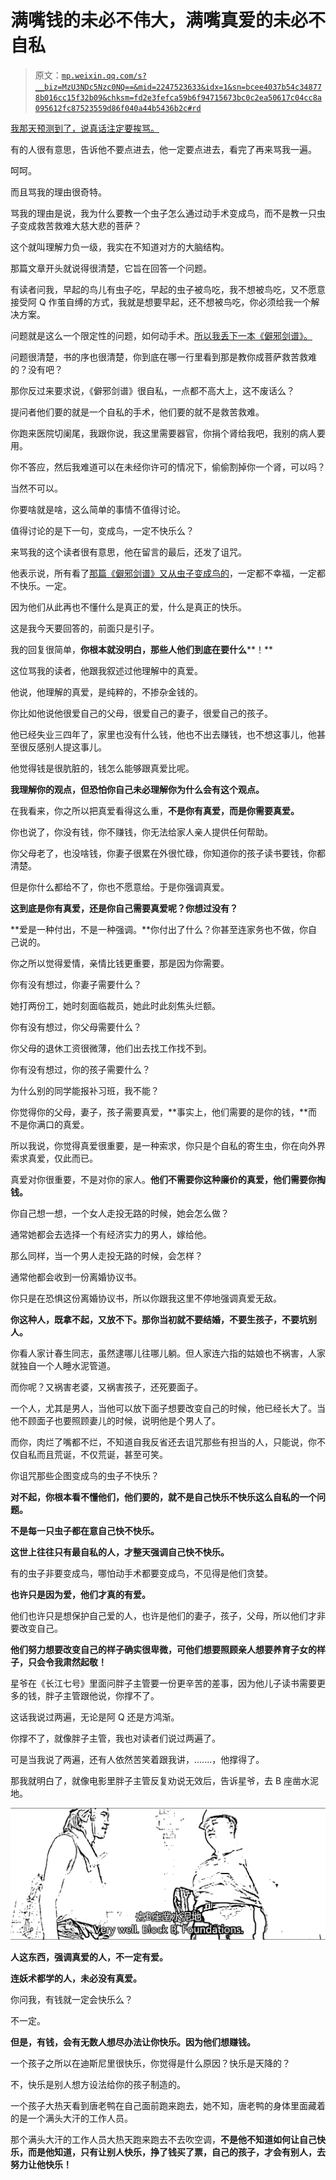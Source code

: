 # 满嘴钱的未必不伟大，满嘴真爱的未必不自私

> 原文：[`mp.weixin.qq.com/s?__biz=MzU3NDc5Nzc0NQ==&mid=2247523633&idx=1&sn=bcee4037b54c348778b016cc15f32b09&chksm=fd2e3fefca59b6f94715673bc0c2ea50617c04cc8a095612fc87523559d86f040a44b5436b2c#rd`](http://mp.weixin.qq.com/s?__biz=MzU3NDc5Nzc0NQ==&mid=2247523633&idx=1&sn=bcee4037b54c348778b016cc15f32b09&chksm=fd2e3fefca59b6f94715673bc0c2ea50617c04cc8a095612fc87523559d86f040a44b5436b2c#rd)

[我那天预测到了，说真话注定要挨骂。](http://mp.weixin.qq.com/s?__biz=MzkwMzQ1MzczOQ==&mid=2247483763&idx=1&sn=8a0e59de7989dd8f2684320ddd190c57&chksm=c0974c37f7e0c5214ec9002b5e54af9b6019e14a0417a2e0e194d459073230b9aac4b1308691&scene=21#wechat_redirect) 

有的人很有意思，告诉他不要点进去，他一定要点进去，看完了再来骂我一遍。

呵呵。

而且骂我的理由很奇特。

骂我的理由是说，我为什么要教一个虫子怎么通过动手术变成鸟，而不是教一只虫子变成救苦救难大慈大悲的菩萨？

这个就叫理解力负一级，我实在不知道对方的大脑结构。

那篇文章开头就说得很清楚，它旨在回答一个问题。

有读者问我，早起的鸟儿有虫子吃，早起的虫子被鸟吃，我不想被鸟吃，又不愿意接受阿 Q 作茧自缚的方式，我就是想要早起，还不想被鸟吃，你必须给我一个解决方案。

问题就是这么一个限定性的问题，如何动手术。[所以我丢下一本《僻邪剑谱》。](http://mp.weixin.qq.com/s?__biz=MzkwMzQ1MzczOQ==&mid=2247483763&idx=1&sn=8a0e59de7989dd8f2684320ddd190c57&chksm=c0974c37f7e0c5214ec9002b5e54af9b6019e14a0417a2e0e194d459073230b9aac4b1308691&scene=21#wechat_redirect)

问题很清楚，书的序也很清楚，你到底在哪一行里看到那是教你成菩萨救苦救难的？没有吧？

那你反过来要求说，《僻邪剑谱》很自私，一点都不高大上，这不废话么？

提问者他们要的就是一个自私的手术，他们要的就不是救苦救难。

你跑来医院切阑尾，我跟你说，我这里需要器官，你捐个肾给我吧，我别的病人要用。

你不答应，然后我难道可以在未经你许可的情况下，偷偷割掉你一个肾，可以吗？

当然不可以。

你要啥就是啥，这么简单的事情不值得讨论。

值得讨论的是下一句，变成鸟，一定不快乐么？

来骂我的这个读者很有意思，他在留言的最后，还发了诅咒。

他表示说，所有看了[那篇《僻邪剑谱》又从虫子变成鸟的](http://mp.weixin.qq.com/s?__biz=MzkwMzQ1MzczOQ==&mid=2247483763&idx=1&sn=8a0e59de7989dd8f2684320ddd190c57&chksm=c0974c37f7e0c5214ec9002b5e54af9b6019e14a0417a2e0e194d459073230b9aac4b1308691&scene=21#wechat_redirect)，一定都不幸福，一定都不快乐。一定。

因为他们从此再也不懂什么是真正的爱，什么是真正的快乐。

这是我今天要回答的，前面只是引子。

我的回复很简单，**你根本就没明白，那些人他们到底在要什么****！**

这位骂我的读者，他跟我叙述过他理解中的真爱。

他说，他理解的真爱，是纯粹的，不掺杂金钱的。

你比如他说他很爱自己的父母，很爱自己的妻子，很爱自己的孩子。

他已经失业三四年了，家里也没有什么钱，他也不出去赚钱，也不想这事儿，他甚至很反感别人提这事儿。

他觉得钱是很肮脏的，钱怎么能够跟真爱比呢。 

**我理解你的观点，但恐怕你自己未必理解你为什么会有这个观点。** 

在我看来，你之所以把真爱看得这么重，**不是你有真爱，而是你需要真爱。** 

你也说了，你没有钱，你不赚钱，你无法给家人亲人提供任何帮助。 

你父母老了，也没啥钱，你妻子很累在外很忙碌，你知道你的孩子读书要钱，你都清楚。

但是你什么都给不了，你也不愿意给。于是你强调真爱。 

**这到底是你有真爱，还是你自己需要真爱呢？你想过没有？**

**爱是一种付出，不是一种强调。**你付出了什么？你甚至连家务也不做，你自己说的。 

你之所以觉得爱情，亲情比钱更重要，那是因为你需要。

你有没有想过，你妻子需要什么？ 

她打两份工，她时刻面临裁员，她此时此刻焦头烂额。

你有没有想过，你父母需要什么？

你父母的退休工资很微薄，他们出去找工作找不到。

你有没有想过，你的孩子需要什么？

为什么别的同学能报补习班，我不能？

你觉得你的父母，妻子，孩子需要真爱，**事实上，他们需要的是你的钱，**而不是你满口的真爱。 

所以我说，你觉得真爱很重要，是一种索求，你只是个自私的寄生虫，你在向外界索求真爱，仅此而已。 

真爱对你很重要，不是对你的家人。**他们不需要你这种廉价的真爱，他们需要你掏钱。**

你自己想一想，一个女人走投无路的时候，她会怎么做？ 

通常她都会去选择一个有经济实力的男人，嫁给他。

那么同样，当一个男人走投无路的时候，会怎样？

通常他都会收到一份离婚协议书。

你只是在恐惧这份离婚协议书，所以你跟我这里不停地强调真爱无敌。

**你这种人，既拿不起，又放不下。那你当初就不要结婚，不要生孩子，不要坑别人。**

你看人家计春生同志，虽然逮哪儿往哪儿躺。但人家连六指的姑娘也不祸害，人家就独自一个人睡水泥管道。

而你呢？又祸害老婆，又祸害孩子，还死要面子。

一个人，尤其是男人，当他可以放下面子想要改变自己的时候，他已经长大了。当他不顾面子也要照顾妻儿的时候，说明他是个男人了。

而你，肉烂了嘴都不烂，不知道自我反省还去诅咒那些有担当的人，只能说，你不仅自私而且荒诞，不仅荒诞，甚至可笑。

你诅咒那些企图变成鸟的虫子不快乐？

**对不起，你根本看不懂他们，他们要的，就不是自己快乐不快乐这么自私的一个问题。**

**不是每一只虫子都在意自己快不快乐。** 

**这世上往往只有最自私的人，才整天强调自己快不快乐。** 

有的虫子非要变成鸟，哪怕动手术都要变成鸟，不见得是他们贪婪。

**也许只是因为爱，他们才真的有爱。** 

他们也许只是想保护自己爱的人，也许是他们的妻子，孩子，父母，所以他们才非要改变自己。

**他们努力想要改变自己的样子确实很卑微，可他们想要照顾亲人想要养育子女的样子，只会令我肃然起敬！**

星爷在《长江七号》里面问胖子主管要一份更辛苦的差事，因为他儿子读书需要更多的钱，胖子主管跟他说，你撑不了。

这话我说过两遍，无论是阿 Q 还是方鸿渐。

你撑不了，就像胖子主管，我也对读者们说过两遍了。

可是当我说了两遍，还有人依然苦笑着跟我讲，.......，他撑得了。

那我就明白了，就像电影里胖子主管反复劝说无效后，告诉星爷，去 B 座凿水泥地。

![](img/0f41eaa56218944190289c7605927f45.png)

**人这东西，强调真爱的人，不一定有爱。** 

**连妖术都学的人，未必没有真爱。** 

你问我，有钱就一定会快乐么？

不一定。

**但是，有钱，会有无数人想尽办法让你快乐。因为他们想赚钱。**

一个孩子之所以在迪斯尼里很快乐，你觉得是什么原因？快乐是天降的？

不，快乐是别人想方设法给你的孩子制造的。

一个孩子大热天看到唐老鸭在自己面前跑来跑去，她不知，唐老鸭的身体里面藏着的是一个满头大汗的工作人员。

那个满头大汗的工作人员大热天跑来跑去不去吹空调，**不是他不知道如何让自己快乐，而是他知道，只有让别人快乐，挣了钱买了票，自己的孩子，才会有别人，去努力让他快乐！**